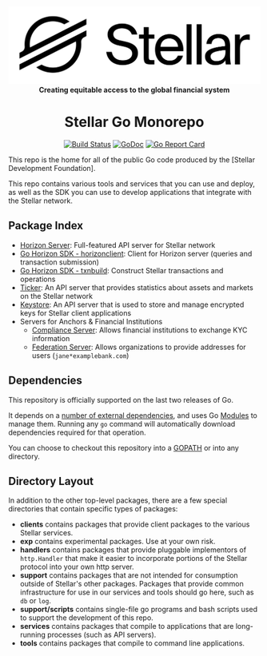<div align="center">
<a href="https://stellar.org"><img alt="Stellar" src="https://github.com/stellar/.github/raw/master/stellar-logo.png" width="558" /></a>
<br/>
<strong>Creating equitable access to the global financial system</strong>
<h1>Stellar Go Monorepo</h1>
</div>
<p align="center">
<a href="https://circleci.com/gh/stellar/go"><img alt="Build Status" src="https://circleci.com/gh/stellar/go.svg?style=shield" /></a>
<a href="https://godoc.org/github.com/stellar/go"><img alt="GoDoc" src="https://godoc.org/github.com/stellar/go?status.svg" /></a>
<a href="https://goreportcard.com/report/github.com/stellar/go"><img alt="Go Report Card" src="https://goreportcard.com/badge/github.com/stellar/go" /></a>
</p>

This repo is the home for all of the public Go code produced by the [Stellar Development Foundation].

This repo contains various tools and services that you can use and deploy, as well as the SDK you can use to develop applications that integrate with the Stellar network.

## Package Index

* [Horizon Server](services/horizon): Full-featured API server for Stellar network
* [Go Horizon SDK - horizonclient](clients/horizonclient): Client for Horizon server (queries and transaction submission)
* [Go Horizon SDK - txnbuild](txnbuild): Construct Stellar transactions and operations
* [Ticker](services/ticker): An API server that provides statistics about assets and markets on the Stellar network
* [Keystore](services/keystore): An API server that is used to store and manage encrypted keys for Stellar client applications
* Servers for Anchors & Financial Institutions
  * [Compliance Server](services/compliance): Allows financial institutions to exchange KYC information
  * [Federation Server](services/federation): Allows organizations to provide addresses for users (`jane*examplebank.com`)

## Dependencies

This repository is officially supported on the last two releases of Go.

It depends on a [number of external dependencies](./go.mod), and uses Go [Modules](https://github.com/golang/go/wiki/Modules) to manage them. Running any `go` command will automatically download dependencies required for that operation.

You can choose to checkout this repository into a [GOPATH](https://github.com/golang/go/wiki/GOPATH) or into any directory.

## Directory Layout

In addition to the other top-level packages, there are a few special directories that contain specific types of packages:

* **clients** contains packages that provide client packages to the various Stellar services.
* **exp** contains experimental packages.  Use at your own risk.
* **handlers** contains packages that provide pluggable implementors of `http.Handler` that make it easier to incorporate portions of the Stellar protocol into your own http server. 
* **support** contains packages that are not intended for consumption outside of Stellar's other packages.  Packages that provide common infrastructure for use in our services and tools should go here, such as `db` or `log`. 
* **support/scripts** contains single-file go programs and bash scripts used to support the development of this repo. 
* **services** contains packages that compile to applications that are long-running processes (such as API servers).
* **tools** contains packages that compile to command line applications.

